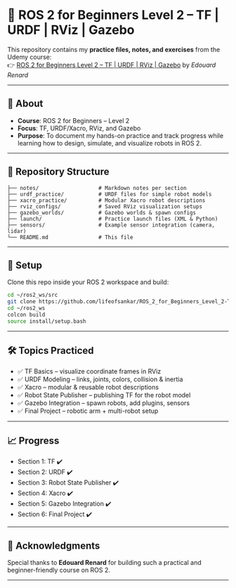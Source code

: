 # 🤖 ROS 2 for Beginners Level 2 – TF | URDF | RViz | Gazebo

This repository contains my **practice files, notes, and exercises** from the Udemy course:  
👉 [ROS 2 for Beginners Level 2 – TF | URDF | RViz | Gazebo](https://www.udemy.com/course/ros2-tf-urdf-rviz-gazebo/?couponCode=LEARNWITHUSNOW) by *Edouard Renard*

---

## 📌 About
- **Course**: ROS 2 for Beginners – Level 2  
- **Focus**: TF, URDF/Xacro, RViz, and Gazebo  
- **Purpose**: To document my hands-on practice and track progress while learning how to design, simulate, and visualize robots in ROS 2.

---

## 📂 Repository Structure
```
├── notes/                   # Markdown notes per section
├── urdf_practice/           # URDF files for simple robot models
├── xacro_practice/          # Modular Xacro robot descriptions
├── rviz_configs/            # Saved RViz visualization setups
├── gazebo_worlds/           # Gazebo worlds & spawn configs
├── launch/                  # Practice launch files (XML & Python)
├── sensors/                 # Example sensor integration (camera, lidar)
└── README.md                # This file
```

---

## 🚀 Setup
Clone this repo inside your ROS 2 workspace and build:

```bash
cd ~/ros2_ws/src
git clone https://github.com/lifeofsankar/ROS_2_for_Beginners_Level_2-TF_URDF_RViz_Gazebo.git
cd ~/ros2_ws
colcon build
source install/setup.bash
```

---

## 🛠️ Topics Practiced
- ✅ TF Basics – visualize coordinate frames in RViz  
- ✅ URDF Modeling – links, joints, colors, collision & inertia  
- ✅ Xacro – modular & reusable robot descriptions  
- ✅ Robot State Publisher – publishing TF for the robot model  
- ✅ Gazebo Integration – spawn robots, add plugins, sensors  
- ✅ Final Project – robotic arm + multi-robot setup  

---

## 📈 Progress
- Section 1: TF ✔️  
- Section 2: URDF ✔️  
- Section 3: Robot State Publisher ✔️  
- Section 4: Xacro ✔️   
- Section 5: Gazebo Integration ✔️  
- Section 6: Final Project ✔️  

---

## 🙏 Acknowledgments
Special thanks to **Edouard Renard** for building such a practical and beginner-friendly course on ROS 2.

---
